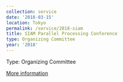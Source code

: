 ```yaml
---
collection: service
date: '2018-03-15'
location: Tokyo
permalink: /service/2018-siam
title: SIAM Parallel Processing Conference
type: Organizing Committee
year: '2018'
---
```


Type: Organizing Committee

[More information](http://www.siam.org/meetings/pp18/)
